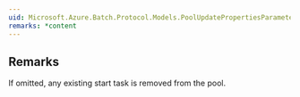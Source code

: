```yaml
---  
uid: Microsoft.Azure.Batch.Protocol.Models.PoolUpdatePropertiesParameter.StartTask  
remarks: *content  
---  
```

  
## Remarks  
 If omitted, any existing start task is removed from the pool.